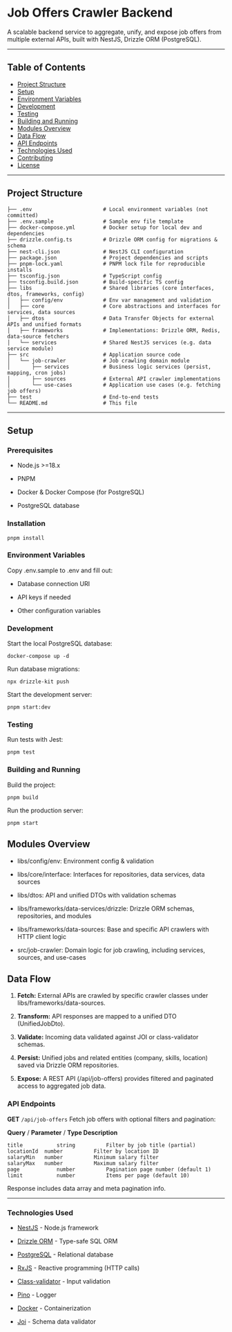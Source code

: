 # Job Offers Crawler Backend

A scalable backend service to aggregate, unify, and expose job offers from multiple external APIs, built with NestJS, Drizzle ORM (PostgreSQL).

---

## Table of Contents

- [Project Structure](#project-structure)
- [Setup](#setup)
- [Environment Variables](#environment-variables)
- [Development](#development)
- [Testing](#testing)
- [Building and Running](#building-and-running)
- [Modules Overview](#modules-overview)
- [Data Flow](#data-flow)
- [API Endpoints](#api-endpoints)
- [Technologies Used](#technologies-used)
- [Contributing](#contributing)
- [License](#license)

---

## Project Structure

```text
├── .env                       # Local environment variables (not committed)
├── .env.sample                # Sample env file template
├── docker-compose.yml         # Docker setup for local dev and dependencies
├── drizzle.config.ts          # Drizzle ORM config for migrations & schema
├── nest-cli.json              # NestJS CLI configuration
├── package.json               # Project dependencies and scripts
├── pnpm-lock.yaml             # PNPM lock file for reproducible installs
├── tsconfig.json              # TypeScript config
├── tsconfig.build.json        # Build-specific TS config
├── libs                       # Shared libraries (core interfaces, dtos, frameworks, config)
│   ├── config/env             # Env var management and validation
│   ├── core                   # Core abstractions and interfaces for services, data sources
│   ├── dtos                   # Data Transfer Objects for external APIs and unified formats
│   ├── frameworks             # Implementations: Drizzle ORM, Redis, data-source fetchers
│   └── services               # Shared NestJS services (e.g. data service module)
├── src                        # Application source code
│   └── job-crawler            # Job crawling domain module
│       ├── services           # Business logic services (persist, mapping, cron jobs)
│       ├── sources            # External API crawler implementations
│       └── use-cases          # Application use cases (e.g. fetching job offers)
├── test                       # End-to-end tests
└── README.md                  # This file
```

---

## Setup

### Prerequisites

- Node.js >=18.x

- PNPM

- Docker & Docker Compose (for PostgreSQL)

- PostgreSQL database

### Installation

```
pnpm install
```

### Environment Variables

Copy .env.sample to .env and fill out:

- Database connection URI

- API keys if needed

- Other configuration variables

### Development

Start the local PostgreSQL database:

```
docker-compose up -d
```

Run database migrations:

```
npx drizzle-kit push
```

Start the development server:

```
pnpm start:dev
```

### Testing

Run tests with Jest:

```
pnpm test
```

### Building and Running

Build the project:

```
pnpm build
```

Run the production server:

```
pnpm start
```

## Modules Overview

- libs/config/env: Environment config & validation

- libs/core/interface: Interfaces for repositories, data services, data sources

- libs/dtos: API and unified DTOs with validation schemas

- libs/frameworks/data-services/drizzle: Drizzle ORM schemas, repositories, and modules

- libs/frameworks/data-sources: Base and specific API crawlers with HTTP client logic

- src/job-crawler: Domain logic for job crawling, including services, sources, and use-cases

## Data Flow

1. **Fetch:** External APIs are crawled by specific crawler classes under libs/frameworks/data-sources.

2. **Transform:** API responses are mapped to a unified DTO (UnifiedJobDto).

3. **Validate:** Incoming data validated against JOI or class-validator schemas.

4. **Persist:** Unified jobs and related entities (company, skills, location) saved via Drizzle ORM repositories.

5. **Expose:** A REST API (/api/job-offers) provides filtered and paginated access to aggregated job data.

### API Endpoints

**GET** `/api/job-offers`
Fetch job offers with optional filters and pagination:

**Query** / **Parameter** / **Type Description**

```
title	        string	        Filter by job title (partial)
locationId	number	        Filter by location ID
salaryMin	number	        Minimum salary filter
salaryMax	number	        Maximum salary filter
page	        number	        Pagination page number (default 1)
limit	        number	        Items per page (default 10)
```

Response includes data array and meta pagination info.

---

### Technologies Used

- [NestJS](https://nestjs.com) - Node.js framework

- [Drizzle ORM](https://orm.drizzle.team) - Type-safe SQL ORM

- [PostgreSQL](https://www.postgresql.org) - Relational database

- [RxJS](https://rxjs.dev) - Reactive programming (HTTP calls)

- [Class-validator](https://github.com/typestack/class-validator) - Input validation

- [Pino](https://getpino.io) - Logger

- [Docker](href="https://www.docker.com) - Containerization

- [Joi](https://joi.dev/) - Schema data validator
